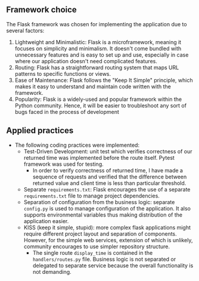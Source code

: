 ## Framework choice

The Flask framework was chosen for implementing the application due to several factors:

1. Lightweight and Minimalistic: Flask is a microframework, meaning it focuses on simplicity and minimalism. It doesn't come bundled with unnecessary features and is easy to set up and use, especially in case where our application doesn't need complicated features.  
2. Routing: Flask has a straightforward routing system that maps URL patterns to specific functions or views. 
3. Ease of Maintenance: Flask follows the "Keep It Simple" principle, which makes it easy to understand and maintain code written with the framework.
4. Popularity: Flask is a widely-used and popular framework within the Python community. Hence, it will be easier to troubleshoot any sort of bugs faced in the process of development

## Applied practices

- The following coding practices were implemented:
    - Test-Driven Development: unit test which verifies correctness of our returned time was implemented before the route itself. Pytest framework was used for testing. 
        - In order to verify correctness of returned time, I have made a sequence of requests and verified that the difference between returned value and client time is less than particular threshold.
    - Separate `requirements.txt`: Flask encourages the use of a separate `requirements.txt` file to manage project dependencies. 
    - Separation of configuration from the business logic: separate `config.py` is used to manage configuration of the application. It also supports environmental variables thus making distribution of the application easier. 
    - KISS (keep it simple, stupid): more complex flask applications might require different project layout and separation of components. However, for the simple web services, extension of which is unlikely, community encourages to use simpler repository structure.
        - The single route `display_time` is contained in the `handlers/routes.py` file. Business logic is not separated or delegated to separate service because the overall functionality is not demanding.
